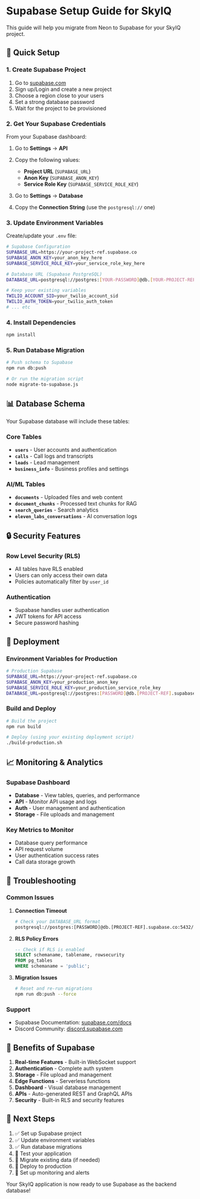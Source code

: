 # Supabase Setup Guide for SkyIQ

This guide will help you migrate from Neon to Supabase for your SkyIQ project.

## 🚀 Quick Setup

### 1. Create Supabase Project

1. Go to [supabase.com](https://supabase.com)
2. Sign up/Login and create a new project
3. Choose a region close to your users
4. Set a strong database password
5. Wait for the project to be provisioned

### 2. Get Your Supabase Credentials

From your Supabase dashboard:

1. Go to **Settings** → **API**
2. Copy the following values:
   - **Project URL** (`SUPABASE_URL`)
   - **Anon Key** (`SUPABASE_ANON_KEY`)
   - **Service Role Key** (`SUPABASE_SERVICE_ROLE_KEY`)

3. Go to **Settings** → **Database**
4. Copy the **Connection String** (use the `postgresql://` one)

### 3. Update Environment Variables

Create/update your `.env` file:

```bash
# Supabase Configuration
SUPABASE_URL=https://your-project-ref.supabase.co
SUPABASE_ANON_KEY=your_anon_key_here
SUPABASE_SERVICE_ROLE_KEY=your_service_role_key_here

# Database URL (Supabase PostgreSQL)
DATABASE_URL=postgresql://postgres:[YOUR-PASSWORD]@db.[YOUR-PROJECT-REF].supabase.co:5432/postgres

# Keep your existing variables
TWILIO_ACCOUNT_SID=your_twilio_account_sid
TWILIO_AUTH_TOKEN=your_twilio_auth_token
# ... etc
```

### 4. Install Dependencies

```bash
npm install
```

### 5. Run Database Migration

```bash
# Push schema to Supabase
npm run db:push

# Or run the migration script
node migrate-to-supabase.js
```

## 📊 Database Schema

Your Supabase database will include these tables:

### Core Tables
- **`users`** - User accounts and authentication
- **`calls`** - Call logs and transcripts
- **`leads`** - Lead management
- **`business_info`** - Business profiles and settings

### AI/ML Tables
- **`documents`** - Uploaded files and web content
- **`document_chunks`** - Processed text chunks for RAG
- **`search_queries`** - Search analytics
- **`eleven_labs_conversations`** - AI conversation logs

## 🔒 Security Features

### Row Level Security (RLS)
- All tables have RLS enabled
- Users can only access their own data
- Policies automatically filter by `user_id`

### Authentication
- Supabase handles user authentication
- JWT tokens for API access
- Secure password hashing

## 🚀 Deployment

### Environment Variables for Production

```bash
# Production Supabase
SUPABASE_URL=https://your-project-ref.supabase.co
SUPABASE_ANON_KEY=your_production_anon_key
SUPABASE_SERVICE_ROLE_KEY=your_production_service_role_key
DATABASE_URL=postgresql://postgres:[PASSWORD]@db.[PROJECT-REF].supabase.co:5432/postgres
```

### Build and Deploy

```bash
# Build the project
npm run build

# Deploy (using your existing deployment script)
./build-production.sh
```

## 📈 Monitoring & Analytics

### Supabase Dashboard
- **Database** - View tables, queries, and performance
- **API** - Monitor API usage and logs
- **Auth** - User management and authentication
- **Storage** - File uploads and management

### Key Metrics to Monitor
- Database query performance
- API request volume
- User authentication success rates
- Call data storage growth

## 🔧 Troubleshooting

### Common Issues

1. **Connection Timeout**
   ```bash
   # Check your DATABASE_URL format
   postgresql://postgres:[PASSWORD]@db.[PROJECT-REF].supabase.co:5432/postgres
   ```

2. **RLS Policy Errors**
   ```sql
   -- Check if RLS is enabled
   SELECT schemaname, tablename, rowsecurity 
   FROM pg_tables 
   WHERE schemaname = 'public';
   ```

3. **Migration Issues**
   ```bash
   # Reset and re-run migrations
   npm run db:push --force
   ```

### Support
- Supabase Documentation: [supabase.com/docs](https://supabase.com/docs)
- Discord Community: [discord.supabase.com](https://discord.supabase.com)

## 🎯 Benefits of Supabase

1. **Real-time Features** - Built-in WebSocket support
2. **Authentication** - Complete auth system
3. **Storage** - File upload and management
4. **Edge Functions** - Serverless functions
5. **Dashboard** - Visual database management
6. **APIs** - Auto-generated REST and GraphQL APIs
7. **Security** - Built-in RLS and security features

## 📝 Next Steps

1. ✅ Set up Supabase project
2. ✅ Update environment variables
3. ✅ Run database migrations
4. 🔄 Test your application
5. 🔄 Migrate existing data (if needed)
6. 🔄 Deploy to production
7. 🔄 Set up monitoring and alerts

Your SkyIQ application is now ready to use Supabase as the backend database!
